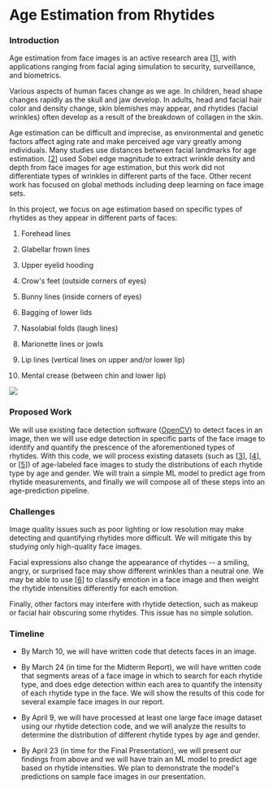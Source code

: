 # Age Estimation from Rhytides

### Introduction

Age estimation from face images is an active research area [[1](https://jivp-eurasipjournals.springeropen.com/articles/10.1186/s13640-018-0278-6)], with applications ranging from facial aging simulation to security, surveillance, and biometrics.

Various aspects of human faces change as we age. In children, head shape changes rapidly as the skull and jaw develop. In adults, head and facial hair color and density change, skin blemishes may appear, and rhytides (facial wrinkles) often develop as a result of the breakdown of collagen in the skin.

Age estimation can be difficult and imprecise, as environmental and genetic factors affect aging rate and make perceived age vary greatly among individuals. Many studies use distances between facial landmarks for age estimation. [[2](https://www.researchgate.net/publication/228404297_Classification_of_Age_Groups_Based_on_Facial_Features)] used Sobel edge magnitude to extract wrinkle density and depth from face images for age estimation, but this work did not differentiate types of wrinkles in different parts of the face. Other recent work has focused on global methods including deep learning on face image sets.

In this project, we focus on age estimation based on specific types of rhytides as they appear in different parts of faces:

1. Forehead lines

2. Glabellar frown lines

3. Upper eyelid hooding

4. Crow's feet (outside corners of eyes)

5. Bunny lines (inside corners of eyes)

6. Bagging of lower lids

7. Nasolabial folds (laugh lines)

8. Marionette lines or jowls

9. Lip lines (vertical lines on upper and/or lower lip)

10. Mental crease (between chin and lower lip)

![](/Users/tom/Projects/School/UW-Masters/Spring-2021/cs766/project/cs766-computer-vision-project/rhytides.jpg)

### Proposed Work

We will use existing face detection software ([OpenCV](https://opencv.org/)) to detect faces in an image, then we will use edge detection in specific parts of the face image to identify and quantify the prescence of the aforementioned types of rhytides. With this code, we will process existing datasets (such as [[3](https://susanqq.github.io/UTKFace/)], [[4](https://data.vision.ee.ethz.ch/cvl/rrothe/imdb-wiki/)], or [[5](https://www.cs.columbia.edu/CAVE/databases/facetracer/)]) of age-labeled face images to study the distributions of each rhytide type by age and gender. We will train a simple ML model to predict age from rhytide measurements, and finally we will compose all of these steps into an age-prediction pipeline.

### Challenges

Image quality issues such as poor lighting or low resolution may make detecting and quantifying rhytides more difficult. We will mitigate this by studying only high-quality face images.

Facial expressions also change the appearance of rhytides -- a smiling, angry, or surprised face may show different wrinkles than a neutral one. We may be able to use [[6](https://github.com/ebarsoum/FERPlus)] to classify emotion in a face image and then weight the rhytide intensities differently for each emotion.

Finally, other factors may interfere with rhytide detection, such as makeup or facial hair obscuring some rhytides. This issue has no simple solution.

### Timeline

* By March 10, we will have written code that detects faces in an image.

* By March 24 (in time for the Midterm Report), we will have written code that segments areas of a face image in which to search for each rhytide type, and does edge detection within each area to quantify the intensity of each rhytide type in the face. We will show the results of this code for several example face images in our report.

* By April 9, we will have processed at least one large face image dataset using our rhytide detection code, and we will analyze the results to determine the distribution of different rhytide types by age and gender.

* By April 23 (in time for the Final Presentation), we will present our findings from above and we will have train an ML model to predict age based on rhytide intensities. We plan to demonstrate the model's predictions on sample face images in our presentation.


